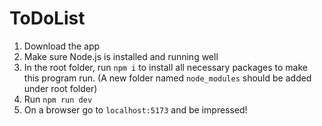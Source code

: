 # ToDoList

1. Download the app
2. Make sure Node.js is installed and running well
3. In the root folder, run `npm i` to install all necessary packages to make this program run. (A new folder named `node_modules` should be added under root folder)
4. Run `npm run dev`
5. On a browser go to `localhost:5173` and be impressed!
